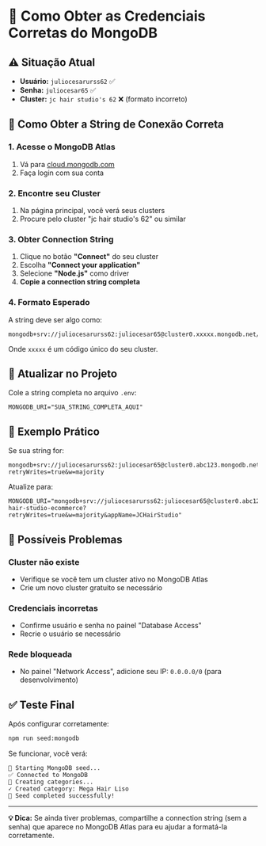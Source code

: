 # 🔐 Como Obter as Credenciais Corretas do MongoDB

## ⚠️ **Situação Atual**
- **Usuário:** `juliocesarurss62` ✅
- **Senha:** `juliocesar65` ✅  
- **Cluster:** `jc hair studio's 62` ❌ (formato incorreto)

## 🎯 **Como Obter a String de Conexão Correta**

### 1. **Acesse o MongoDB Atlas**
1. Vá para [cloud.mongodb.com](https://cloud.mongodb.com)
2. Faça login com sua conta

### 2. **Encontre seu Cluster**
1. Na página principal, você verá seus clusters
2. Procure pelo cluster "jc hair studio's 62" ou similar

### 3. **Obter Connection String**
1. Clique no botão **"Connect"** do seu cluster
2. Escolha **"Connect your application"**
3. Selecione **"Node.js"** como driver
4. **Copie a connection string completa**

### 4. **Formato Esperado**
A string deve ser algo como:
```
mongodb+srv://juliocesarurss62:juliocesar65@cluster0.xxxxx.mongodb.net/
```

Onde `xxxxx` é um código único do seu cluster.

## 🔧 **Atualizar no Projeto**

Cole a string completa no arquivo `.env`:

```env
MONGODB_URI="SUA_STRING_COMPLETA_AQUI"
```

## 📱 **Exemplo Prático**

Se sua string for:
```
mongodb+srv://juliocesarurss62:juliocesar65@cluster0.abc123.mongodb.net/myFirstDatabase?retryWrites=true&w=majority
```

Atualize para:
```env
MONGODB_URI="mongodb+srv://juliocesarurss62:juliocesar65@cluster0.abc123.mongodb.net/jc-hair-studio-ecommerce?retryWrites=true&w=majority&appName=JCHairStudio"
```

## 🚨 **Possíveis Problemas**

### Cluster não existe
- Verifique se você tem um cluster ativo no MongoDB Atlas
- Crie um novo cluster gratuito se necessário

### Credenciais incorretas
- Confirme usuário e senha no painel "Database Access"
- Recrie o usuário se necessário

### Rede bloqueada  
- No painel "Network Access", adicione seu IP: `0.0.0.0/0` (para desenvolvimento)

## ✅ **Teste Final**

Após configurar corretamente:

```bash
npm run seed:mongodb
```

Se funcionar, você verá:
```
🌱 Starting MongoDB seed...
✅ Connected to MongoDB
📂 Creating categories...
✓ Created category: Mega Hair Liso
🎉 Seed completed successfully!
```

---

**💡 Dica:** Se ainda tiver problemas, compartilhe a connection string (sem a senha) que aparece no MongoDB Atlas para eu ajudar a formatá-la corretamente.